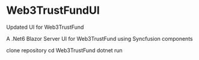 # Web3TrustFundUI
Updated UI for Web3TrustFund


A .Net6 Blazor Server UI for Web3TrustFund using Syncfusion components

clone repository
cd Web3TrustFund
dotnet run


